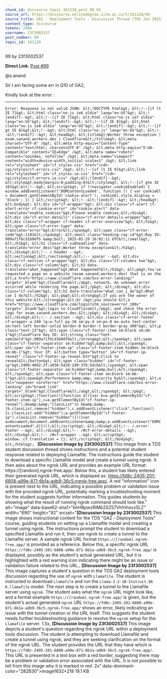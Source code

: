 ```yaml
---
chunk_id: discourse_topic_161120_post_99_01
source_url: https://discourse.onlinedegree.iitm.ac.in/t/161120/99
source_title: GA2 - Deployment Tools - Discussion Thread [TDS Jan 2025]
content_type: discourse
tokens: 2488
username: 23f3002537
post_number: 99
topic_id: 161120
---
```


99 by 23f3002537

**Direct Link**: [Post #99](https://discourse.onlinedegree.iitm.ac.in/t/161120/99)

@s.anand

Sir I am facing some err in Q10 of GA2,

Kindly look at the error :

---

`Error: Response is not valid JSON: &lt;!DOCTYPE html&gt; &lt;!--[if lt IE 7]&gt; &lt;html class="no-js ie6 oldie" lang="en-US"&gt; &lt;![endif]--&gt; &lt;!--[if IE 7]&gt; &lt;html class="no-js ie7 oldie" lang="en-US"&gt; &lt;![endif]--&gt; &lt;!--[if IE 8]&gt; &lt;html class="no-js ie8 oldie" lang="en-US"&gt; &lt;![endif]--&gt; &lt;!--[if gt IE 8]&gt;&lt;!--&gt; &lt;html class="no-js" lang="en-US"&gt; &lt;!--&lt;![endif]--&gt; &lt;head&gt; &lt;title&gt;Worker threw exception | exam.sanand.workers.dev | Cloudflare&lt;/title&gt; &lt;meta charset="UTF-8" /&gt; &lt;meta http-equiv="Content-Type" content="text/html; charset=UTF-8" /&gt; &lt;meta http-equiv="X-UA-Compatible" content="IE=Edge" /&gt; &lt;meta name="robots" content="noindex, nofollow" /&gt; &lt;meta name="viewport" content="width=device-width,initial-scale=1" /&gt; &lt;link rel="stylesheet" id="cf_styles-css" href="/cdn-cgi/styles/cf.errors.css" /&gt; &lt;!--[if lt IE 9]&gt;&lt;link rel="stylesheet" id='cf_styles-ie-css' href="/cdn-cgi/styles/cf.errors.ie.css" /&gt;&lt;![endif]--&gt; &lt;style&gt;body{margin:0;padding:0}&lt;/style&gt; &lt;!--[if gte IE 10]&gt;&lt;!--&gt; &lt;script&gt; if (!navigator.cookieEnabled) { window.addEventListener('DOMContentLoaded', function () { var cookieEl = document.getElementById('cookie-alert'); cookieEl.style.display = 'block'; }) } &lt;/script&gt; &lt;!--&lt;![endif]--&gt; &lt;/head&gt; &lt;body&gt; &lt;div id="cf-wrapper"&gt; &lt;div class="cf-alert cf-alert-error cf-cookie-error" id="cookie-alert" data-translate="enable_cookies"&gt;Please enable cookies.&lt;/div&gt; &lt;div id="cf-error-details" class="cf-error-details-wrapper"&gt; &lt;div class="cf-wrapper cf-header cf-error-overview"&gt; &lt;h1&gt; &lt;span class="cf-error-type" data-translate="error"&gt;Error&lt;/span&gt; &lt;span class="cf-error-code"&gt;1101&lt;/span&gt; &lt;small class="heading-ray-id"&gt;Ray ID: 909a71f6cd160dfb &amp;bull; 2025-01-29 16:02:11 UTC&lt;/small&gt; &lt;/h1&gt; &lt;h2 class="cf-subheadline" data-translate="error_desc"&gt;Worker threw exception&lt;/h2&gt; &lt;/div&gt;&lt;!-- /.header --&gt; &lt;section&gt;&lt;/section&gt;&lt;!-- spacer --&gt; &lt;div class="cf-section cf-wrapper"&gt; &lt;div class="cf-columns two"&gt; &lt;div class="cf-column"&gt; &lt;h2 data-translate="what_happened"&gt;What happened?&lt;/h2&gt; &lt;p&gt;You've requested a page on a website (exam.sanand.workers.dev) that is on the &lt;a href="https://www.cloudflare.com/5xx-error-landing/" target="_blank"&gt;Cloudflare&lt;/a&gt; network. An unknown error occurred while rendering the page.&lt;/p&gt; &lt;/div&gt; &lt;div class="cf-column"&gt; &lt;h2 data-translate="what_can_i_do"&gt;What can I do?&lt;/h2&gt; &lt;p&gt;&lt;strong&gt;If you are the owner of this website:&lt;/strong&gt;&lt;br /&gt;you should &lt;a href="https://www.cloudflare.com/login?utm_source=error_100x" target="_blank"&gt;login to Cloudflare&lt;/a&gt; and check the error logs for exam.sanand.workers.dev.&lt;/p&gt; &lt;/div&gt; &lt;/div&gt; &lt;/div&gt;&lt;!-- /.section --&gt; &lt;div class="cf-error-footer cf-wrapper w-240 lg:w-full py-10 sm:py-4 sm:px-8 mx-auto text-center sm:text-left border-solid border-0 border-t border-gray-300"&gt; &lt;p class="text-13"&gt; &lt;span class="cf-footer-item sm:block sm:mb-1"&gt;Cloudflare Ray ID: &lt;strong class="font-semibold"&gt;909a71f6cd160dfb&lt;/strong&gt;&lt;/span&gt; &lt;span class="cf-footer-separator sm:hidden"&gt;&amp;bull;&lt;/span&gt; &lt;span id="cf-footer-item-ip" class="cf-footer-item hidden sm:block sm:mb-1"&gt; Your IP: &lt;button type="button" id="cf-footer-ip-reveal" class="cf-footer-ip-reveal-btn"&gt;Click to reveal&lt;/button&gt; &lt;span class="hidden" id="cf-footer-ip"&gt;2409:40d2:2f:a936:5428:2d9:376:5dcb&lt;/span&gt; &lt;span class="cf-footer-separator sm:hidden"&gt;&amp;bull;&lt;/span&gt; &lt;/span&gt; &lt;span class="cf-footer-item sm:block sm:mb-1"&gt;&lt;span&gt;Performance &amp;amp; security by&lt;/span&gt; &lt;a rel="noopener noreferrer" href="https://www.cloudflare.com/5xx-error-landing" id="brand_link" target="_blank"&gt;Cloudflare&lt;/a&gt;&lt;/span&gt; &lt;/p&gt; &lt;script&gt;(function(){function d(){var b=a.getElementById("cf-footer-item-ip"),c=a.getElementById("cf-footer-ip-reveal");b&amp;&amp;"classList"in b&amp;&amp;(b.classList.remove("hidden"),c.addEventListener("click",function(){c.classList.add("hidden");a.getElementById("cf-footer-ip").classList.remove("hidden")}))}var a=document;document.addEventListener&amp;&amp;a.addEventListener("DOMContentLoaded",d)})();&lt;/script&gt; &lt;/div&gt;&lt;!-- /.error-footer --&gt; &lt;/div&gt;&lt;!-- /#cf-error-details --&gt; &lt;/div&gt;&lt;!-- /#cf-wrapper --&gt; &lt;script&gt; window._cf_translation = {}; &lt;/script&gt; &lt;/body&gt; &lt;/html&gt;
`
**[Discussion Image by 23f3002537]** This image from a TDS student discussion thread shows instructions and a potential student response related to deploying Llamafile. The instructions guide the student to download a specific Llamafile model and create a tunnel using ngrok. It then asks about the ngrok URL and provides an example URL format: https://[random].ngrok-free.app/. Below this, a student has likely entered their generated ngrok URL, which is displayed as: https://fd8c-2405-201-6808-a99e-871-6b1a-adb9-36c5.ngrok-free.app/. A red "information" icon is present next to the URL, indicating a possible problem or validation issue with the provided ngrok URL, potentially marking a troubleshooting moment for the student.suggests further information. This guides students by showing what the result of running ngrok command should look like." alt="image" data-base62-sha1="bhH8pwzRiMb2SZ57Vh1nhovz5LZ" width="690" height="92" srcset="**[Discussion Image by 23f3002537]** This image shows instructional content for the TDS "GA2 - Deployment Tools" course, guiding students on setting up a Llamafile model and creating a tunnel using ngrok. The instructions prompt the student to download a specified Llamafile and run it, then use ngrok to create a tunnel to the Llamafile server. A sample ngrok URL format `https://[random].ngrok-free.app/` is provided as a reference. Below this, a specific ngrok URL `https://fd8c-2405-201-6808-a99e-871-6b1a-adb9-36c5.ngrok-free.app/` is displayed, possibly as the student's actual generated URL, but it is highlighted with a red warning icon indicating there might be an issue or validation failure related to this URL., **[Discussion Image by 23f3002537]** This image captures a student's question in the TDS GA2 deployment tools discussion regarding the use of `ngrok` with `Llamafile`. The student is instructed to download `Llamafile` and run the `Llama-3.2-1B-Instruct.Q6 K.llamafile` model. The next step is to create a tunnel to the Llamafile server using `ngrok`. The student asks what the `ngrok` URL might look like, and a format example `https://[random].ngrok-free.app/` is given, but the student's actual generated `ngrok` URL `https://fd8c-2405-201-6808-a99e-871-6b1a-adb9-36c5.ngrok-free.app/` shows an error, likely indicating an issue with the tunnel creation or the URL itself. This suggests the student needs further troubleshooting guidance to resolve the `ngrok` setup for the `Llamafile` server. 1.5x, **[Discussion Image by 23f3002537]** This image depicts a student's question regarding the ngrok URL within a deployment tools discussion. The student is attempting to download Llamafile and create a tunnel using ngrok, and they are seeking clarification on the format of the ngrok URL. The student provides the URL that they have which is `https://fd8c-2405-201-6808-a99e-871-6b1a-adb9-36c5.ngrok-free.app/`. This URL is presented in a text box with a red border, suggesting there may be a problem or validation error associated with the URL. It is not possible to tell from this image why it is marked in red. 2x" data-dominant-color="282B30">image1632×218 19.1 KB
